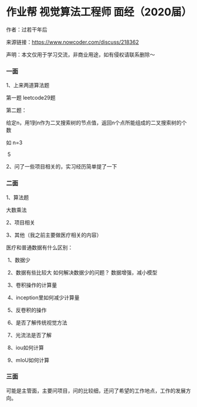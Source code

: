 # 作业帮 视觉算法工程师 面经（2020届）

作者：过若干年后

来源链接：https://www.nowcoder.com/discuss/218362

声明：本文仅用于学习交流，非商业用途，如有侵权请联系删除～



### **一面**

1、上来两道算法题 

  第一题 leetcode29题 

  第二题： 

   给定n，用1到n作为二叉搜索树的节点值，返回n个点所能组成的二叉搜索树的个数   

   如 n=3   

​    5   

   2、问了一些项目相关的，实习经历简单提了一下



### 二面 

 

1、算法题   

   大数乘法   

2、项目相关   

3、其他（我之前主要做医疗相关的内容）   

医疗和普通数据有什么区别：

​	1、数据少 

​	2、数据有些比较大                如何解决数据少的问题？ 数据增强，减小模型                

​	3、卷积操作的计算量                

​	4、inception里如何减少计算量                

​	5、反卷积的操作

​	6、是否了解传统视觉方法                

​	7、光流法是否了解                

​	8、iou如何计算

​	9、mIoU如何计算



### 三面

可能是主管面，主要问项目，问的比较细，还问了希望的工作地点，工作的发展方向。